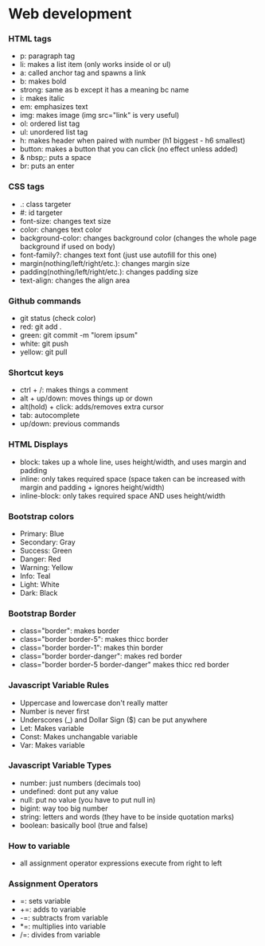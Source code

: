 # Web development
### HTML tags
* p: paragraph tag
* li: makes a list item (only works inside ol or ul)
* a: called anchor tag and spawns a link
* b: makes bold
* strong: same as b except it has a meaning bc name
* i: makes italic
* em: emphasizes text
* img: makes image (img src="link" is very useful)
* ol: ordered list tag
* ul: unordered list tag
* h: makes header when paired with number (h1 biggest - h6 smallest)
* button: makes a button that you can click (no effect unless added)
* & nbsp;: puts a space
* br: puts an enter
### CSS tags
* .: class targeter
* #: id targeter
* font-size: changes text size
* color: changes text color
* background-color: changes background color (changes the whole page background if used on body)
* font-family?: changes text font (just use autofill for this one)
* margin(nothing/left/right/etc.): changes margin size
* padding(nothing/left/right/etc.): changes padding size
* text-align: changes the align area
### Github commands
* git status (check color)
* red: git add .
* green: git commit -m "lorem ipsum"
* white: git push
* yellow: git pull
### Shortcut keys
* ctrl + /: makes things a comment
* alt + up/down: moves things up or down
* alt(hold) + click: adds/removes extra cursor
* tab: autocomplete
* up/down: previous commands
### HTML Displays
* block: takes up a whole line, uses height/width, and uses margin and padding
* inline: only takes required space (space taken can be increased with margin and padding + ignores height/width)
* inline-block: only takes required space AND uses height/width
### Bootstrap colors
* Primary: Blue
* Secondary: Gray
* Success: Green
* Danger: Red
* Warning: Yellow
* Info: Teal
* Light: White
* Dark: Black
### Bootstrap Border
* class="border": makes border
* class="border border-5": makes thicc border
* class="border border-1": makes thin border
* class="border border-danger": makes red border
* class="border border-5 border-danger" makes thicc red border
### Javascript Variable Rules
* Uppercase and lowercase don't really matter
* Number is never first
* Underscores (_) and Dollar Sign ($) can be put anywhere
* Let: Makes variable
* Const: Makes unchangable variable
* Var: Makes variable
### Javascript Variable Types
* number: just numbers (decimals too)
* undefined: dont put any value
* null: put no value (you have to put null in)
* bigint: way too big number
* string: letters and words (they have to be inside quotation marks)
* boolean: basically bool (true and false)
### How to variable
* all assignment operator expressions execute from right to left
### Assignment Operators
* =: sets variable
* +=: adds to variable
* -=: subtracts from variable
* *=: multiplies into variable
* /=: divides from variable
